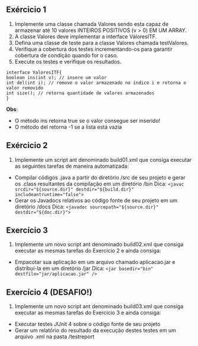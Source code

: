 ## Exércicio 1

1. Implemente uma classe chamada Valores sendo esta capaz de armazenar
até 10 valores INTEIROS POSITIVOS (v > 0) EM UM ARRAY.
2. A classe Valores deve implementar a interface ValoresITF.
3. Defina uma classe de teste para a classe Valores chamada testValores.
4. Verifique a cobertura dos testes incrementando-os para garantir
cobertura de condição quando for o caso.
5. Execute os testes e verifique os resultados.
```
interface ValoresITF{
boolean ins(int v); // insere um valor
int del(int i); // remove o valor armazenado no índice i e retorna o valor removido
int size(); // retorna quantidade de valores armazenados
}
```
**Obs**:
- O método ins retorna true se o valor consegue ser inserido!
- O método del retorna -1 se a lista está vazia

## Exércicio 2

1. Implemente um script ant denominado build01.xml que consiga executar as
seguintes tarefas de maneira automatizada:
- Compilar códigos .java a partir do diretório /src de seu projeto e gerar os .class
resultantes da compilação em um diretório /bin
Dica: `<javac srcdir="${source.dir}" destdir="${build.dir}" includeantruntime="false">`
- Gerar os Javadocs relativos ao código fonte de seu projeto em um diretório /docs
Dica: `<javadoc sourcepath="${source.dir}" destdir="${doc.dir}">`

## Exercício 3
1. Implemente um novo script ant denominado build02.xml que consiga
executar as mesmas tarefas do Exercício 2 e ainda consiga:
- Empacotar sua aplicação em um arquivo chamado aplicacao.jar e distribuí-la
em um diretório /jar
Dica: `<jar basedir="bin" destfile="jar/aplicacao.jar" />`

## Exercício 4 (DESAFIO!)
1. Implemente um novo script ant denominado build03.xml que consiga
executar as mesmas tarefas do Exercício 3 e ainda consiga:
- Executar testes JUnit 4 sobre o código fonte de seu projeto
- Gerar um relatório do resultado da execução destes testes em um arquivo .xml
na pasta /testreport